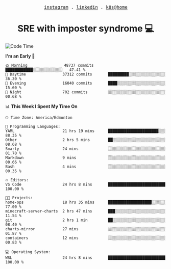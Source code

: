 <p align="center">
  <samp>
    <a href="https://www.instagram.com/lildrunkensmurf/">instagram</a> .
    <a href="https://www.linkedin.com/in/joryirving/">linkedin</a> .
    <a href="https://github.com/joryirving/home-ops">k8s@home</a>
  </samp>
</p>

<h1 align="center">
  SRE with imposter syndrome 💻
</h1>

<!--START_SECTION:waka-->
![Code Time](http://img.shields.io/badge/Code%20Time-432%20hrs%2030%20mins-blue)

**I'm an Early 🐤** 

```text
🌞 Morning                48737 commits       ████████████░░░░░░░░░░░░░   47.41 % 
🌆 Daytime                37312 commits       █████████░░░░░░░░░░░░░░░░   36.30 % 
🌃 Evening                16040 commits       ████░░░░░░░░░░░░░░░░░░░░░   15.60 % 
🌙 Night                  702 commits         ░░░░░░░░░░░░░░░░░░░░░░░░░   00.68 % 
```


📊 **This Week I Spent My Time On** 

```text
🕑︎ Time Zone: America/Edmonton

💬 Programming Languages: 
YAML                     21 hrs 19 mins      ██████████████████████░░░   88.35 % 
Other                    2 hrs 5 mins        ██░░░░░░░░░░░░░░░░░░░░░░░   08.68 % 
Smarty                   24 mins             ░░░░░░░░░░░░░░░░░░░░░░░░░   01.70 % 
Markdown                 9 mins              ░░░░░░░░░░░░░░░░░░░░░░░░░   00.66 % 
Bash                     4 mins              ░░░░░░░░░░░░░░░░░░░░░░░░░   00.35 % 

🔥 Editors: 
VS Code                  24 hrs 8 mins       █████████████████████████   100.00 % 

🐱‍💻 Projects: 
home-ops                 18 hrs 35 mins      ███████████████████░░░░░░   77.00 % 
minecraft-server-charts  2 hrs 47 mins       ███░░░░░░░░░░░░░░░░░░░░░░   11.54 % 
git                      2 hrs 1 min         ██░░░░░░░░░░░░░░░░░░░░░░░   08.40 % 
charts-mirror            27 mins             ░░░░░░░░░░░░░░░░░░░░░░░░░   01.87 % 
containers               12 mins             ░░░░░░░░░░░░░░░░░░░░░░░░░   00.83 % 

💻 Operating System: 
WSL                      24 hrs 8 mins       █████████████████████████   100.00 % 
```


<!--END_SECTION:waka-->
